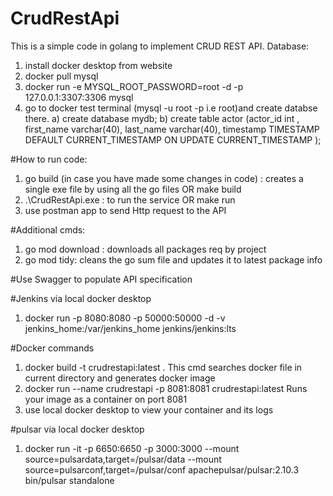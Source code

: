 # CrudRestApi
This is a simple code in golang to implement CRUD REST API.
Database: 
1. install docker desktop from website
2. docker pull mysql
3. docker run -e MYSQL_ROOT_PASSWORD=root -d -p 127.0.0.1:3307:3306 mysql
4. go to docker test terminal (mysql -u root -p   i.e root)and create databse there.
    a) create database mydb; 
    b) create table actor (actor_id int , first_name varchar(40), last_name varchar(40), timestamp TIMESTAMP DEFAULT CURRENT_TIMESTAMP ON UPDATE CURRENT_TIMESTAMP );


#How to run code:
1) go build (in case you have made some changes in code) : creates a single exe file by using all the go files OR make build
2) .\CrudRestApi.exe : to run the service OR make run
3) use postman app to send Http request to the API

#Additional cmds:
1) go mod download : downloads all packages req by project
2) go mod tidy: cleans the go sum file and updates it to latest package info

#Use Swagger to populate API specification

#Jenkins via local docker desktop
1) docker run -p 8080:8080 -p 50000:50000 -d -v jenkins_home:/var/jenkins_home jenkins/jenkins:lts

#Docker commands
1) docker build -t crudrestapi:latest .
   This cmd searches docker file in current directory and generates docker image
2) docker run --name crudrestapi -p 8081:8081 crudrestapi:latest
    Runs your image as a container on port 8081
3) use local docker desktop to view your container and its logs

#pulsar via local docker desktop
1) docker run -it -p 6650:6650  -p 3000:3000 --mount source=pulsardata,target=/pulsar/data --mount source=pulsarconf,target=/pulsar/conf apachepulsar/pulsar:2.10.3 bin/pulsar standalone